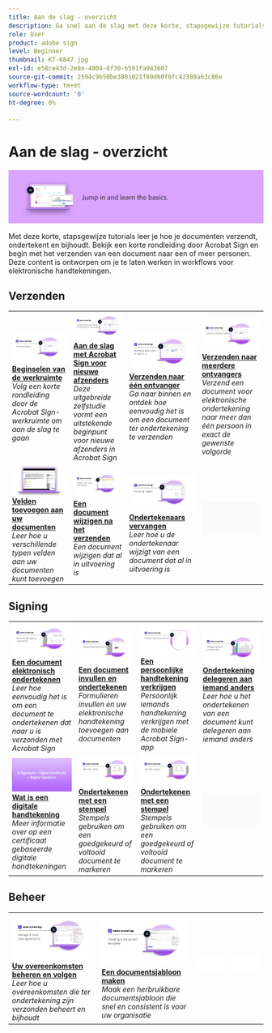 ```yaml
---
title: Aan de slag - overzicht
description: Ga snel aan de slag met deze korte, stapsgewijze tutorials over het verzenden, ondertekenen en volgen van documenten
role: User
product: adobe sign
level: Beginner
thumbnail: KT-6847.jpg
exl-id: e58ce43d-2e8e-4804-8f30-6591fa943607
source-git-commit: 2594c9b50be3801021f89d60f0fc42389a63c86e
workflow-type: tm+mt
source-wordcount: '0'
ht-degree: 0%

---
```


# Aan de slag - overzicht

![Aan de slag-afbeelding ondertekenen](../assets/Hero-GettingStarted.png)

Met deze korte, stapsgewijze tutorials leer je hoe je documenten verzendt, ondertekent en bijhoudt. Bekijk een korte rondleiding door Acrobat Sign en begin met het verzenden van een document naar een of meer personen. Deze content is ontworpen om je te laten werken in workflows voor elektronische handtekeningen.

## Verzenden

<table style="table-layout:fixed">
<tr>
 <td>
    <a href="quick-tour.md">
      <img alt="Beginselen van de werkruimte" src="../assets/workspace_1280.png" />
    </a>
    <div>
    <a href="quick-tour.md"><strong>Beginselen van de werkruimte</strong></a>
    </div>
    <em>Volg een korte rondleiding door de Acrobat Sign-werkruimte om aan de slag te gaan</em>
    <br>
  </td>
  <td>
    <a href="new-sender.md">
      <img alt="Aan de slag met Acrobat Sign voor nieuwe afzenders" src="../assets/gettingstartednew.png" />
    </a>
    <div>
    <a href="new-sender.md"><strong>Aan de slag met Acrobat Sign voor nieuwe afzenders</strong></a>
    </div>
    <em>Deze uitgebreide zelfstudie vormt een uitstekende beginpunt voor nieuwe afzenders in Acrobat Sign</em>
    <br>
  </td>
  <td>
    <a href="send-to-single-recipient.md">
      <img alt="Verzenden naar één ontvanger" src="../assets/Send-to-single-recipient.png" />
    </a>
    <div>
    <a href="send-to-single-recipient.md"><strong>Verzenden naar één ontvanger</strong></a>
    </div>
    <em>Ga naar binnen en ontdek hoe eenvoudig het is om een document ter ondertekening te verzenden</em>
    <br>
  </td>
  <td>
    <a href="send-to-multiple-recipients.md">
      <img alt="Verzenden naar meerdere ontvangers" src="../assets/Sending-to-multiple-recipients.png" />
    </a>
    <div>
    <a href="send-to-multiple-recipients.md"><strong>Verzenden naar meerdere ontvangers</strong></a>
    </div>
    <em>Verzend een document voor elektronische ondertekening naar meer dan één persoon in exact de gewenste volgorde</em>
    <br>
  </td>
</tr>
<tr>
  <td>
    <a href="adding-fields.md">
      <img alt="Velden toevoegen aan uw documenten" src="../assets/AddingFields.png" />
    </a>
    <div>
    <a href="adding-fields.md"><strong>Velden toevoegen aan uw documenten</strong></a>
    </div>
    <em>Leer hoe u verschillende typen velden aan uw documenten kunt toevoegen</em>
    <br>
  </td>
 <td>
    <a href="modify-in-flight.md">
      <img alt="Een document wijzigen na het verzenden" src="../assets/Modifying-sending.png" />
    </a>
    <div>
    <a href="modify-in-flight.md"><strong>Een document wijzigen na het verzenden</strong></a>
    </div>
    <em>Een document wijzigen dat al in uitvoering is</em>
    <br>
  </td>
 <td>
    <a href="replace-signer.md">
      <img alt="Ondertekenaars vervangen" src="../assets/replace-signer.png" />
    </a>
    <div>
    <a href="replace-signer.md"><strong>Ondertekenaars vervangen</strong></a>
    </div>
    <em>Leer hoe u de ondertekenaar wijzigt van een document dat al in uitvoering is</em>
     <br>
  </td>
  <td>
    <img alt="Spacer" src="../assets/Grayspacer.png" />
    <div>
    <br>
  </td>
</tr>
</table>

## Signing

<table style="table-layout:fixed">
<tr>
  <td>
    <a href="electronically-sign-a-document.md">
      <img alt="Een document elektronisch ondertekenen" src="../assets/Electronically-sign.png" />
    </a>
    <div>
    <a href="electronically-sign-a-document.md"><strong>Een document elektronisch ondertekenen</strong></a>
    </div>
    <em>Leer hoe eenvoudig het is om een document te ondertekenen dat naar u is verzonden met Acrobat Sign</em>
    <br>
  </td>
  <td>
    <a href="fill-and-sign.md">
      <img alt="Een document invullen en ondertekenen" src="../assets/FillandSign.png" />
    </a>
    <div>
    <a href="fill-and-sign.md"><strong>Een document invullen en ondertekenen</strong></a>
    </div>
    <em>Formulieren invullen en uw elektronische handtekening toevoegen aan documenten</em>
    <br>
  </td>
  <td>
    <a href="sign-in-person.md">
      <img alt="Een persoonlijke handtekening verkrijgen" src="../assets/In-person.png" />
    </a>
    <div>
    <a href="sign-in-person.md"><strong>Een persoonlijke handtekening verkrijgen</strong></a>
    </div>
    <em>Persoonlijk iemands handtekening verkrijgen met de mobiele Acrobat Sign-app</em>
    <br>
  </td>
  <td>
    <a href="delegate-signing.md">
      <img alt="Ondertekening delegeren aan iemand anders" src="../assets/Delegatesigning.png" />
    </a>
    <div>
    <a href="delegate-signing.md"><strong>Ondertekening delegeren aan iemand anders</strong></a>
    </div>
    <em>Leer hoe u het ondertekenen van een document kunt delegeren aan iemand anders</em>
    <br>
  </td>
</tr>
<tr>
  <td>
    <a href="sign-with-a-digital-signature.md">
      <img alt="Wat is een digitale handtekening" src="../assets/Whatisdigsig_1280.jpg" />
    </a>
    <div>
    <a href="sign-with-a-digital-signature.md"><strong>Wat is een digitale handtekening</strong></a>
    </div>
    <em>Meer informatie over op een certificaat gebaseerde digitale handtekeningen</em>
    <br>
  </td>
  <td>
    <a href="sign-with-a-stamp.md">
      <img alt="Ondertekenen met een stempel" src="../assets/Stamp.png" />
    </a>
    <div>
    <a href="sign-with-a-stamp.md"><strong>Ondertekenen met een stempel</strong></a>
    </div>
    <em>Stempels gebruiken om een goedgekeurd of voltooid document te markeren</em>
     <br>
  </td> 
  <td>
    <a href="sign-with-a-stamp.md">
      <img alt="Ondertekenen met een stempel" src="../assets/Stamp.png" />
    </a>
    <div>
    <a href="sign-with-a-stamp.md"><strong>Ondertekenen met een stempel</strong></a>
    </div>
    <em>Stempels gebruiken om een goedgekeurd of voltooid document te markeren</em>
     <br>
  </td>
  <td>
    <img alt="Spacer" src="../assets/Grayspacer.png" />
    <div>
    <br>
  </td>
</tr>  
</table>

## Beheer

<table style="table-layout:fixed">
<tr>
  <td>
    <a href="manage-and-track.md">
      <img alt="Uw overeenkomsten beheren en volgen" src="../assets/Manage_1280.png" />
    </a>
    <div>
    <a href="manage-and-track.md"><strong>Uw overeenkomsten beheren en volgen</strong></a>
    </div>
    <em>Leer hoe u overeenkomsten die ter ondertekening zijn verzonden beheert en bijhoudt</em>
    <br>
  </td>
  <td>
    <a href="../sign-advanced-users/create-a-template.md">
      <img alt="Een documentsjabloon maken" src="../assets/Template.png" />
    </a>
    <div>
    <a href="../sign-advanced-users/create-a-template.md"><strong>Een documentsjabloon maken</strong></a>
    </div>
    <em>Maak een herbruikbare documentsjabloon die snel en consistent is voor uw organisatie</em>
    <br>
  </td>
  <td>
    <img alt="Spacer" src="../assets/Whitespacer.png" />
    <div>
    <br>
  </td>
  <td>
    <img alt="Spacer" src="../assets/Whitespacer.png" />
    <div>
    <br>
  </td>
</tr>
</table>
